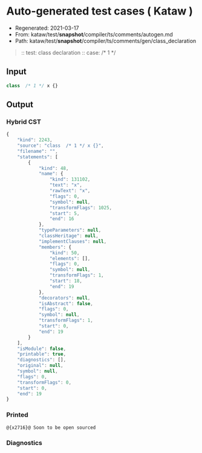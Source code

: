 # Auto-generated test cases ( Kataw )
- Regenerated: 2021-03-17
- From: kataw/test/__snapshot__/compiler/ts/comments/autogen.md
- Path: kataw/test/__snapshot__/compiler/ts/comments/gen/class_declaration
> :: test: class declaration
> :: case:  /* 1 */
## Input

`````js
class  /* 1 */ x {}
`````

## Output

### Hybrid CST

```javascript
{
    "kind": 2243,
    "source": "class  /* 1 */ x {}",
    "filename": "",
    "statements": [
        {
            "kind": 48,
            "name": {
                "kind": 131102,
                "text": "x",
                "rawText": "x",
                "flags": 0,
                "symbol": null,
                "transformFlags": 1025,
                "start": 5,
                "end": 16
            },
            "typeParameters": null,
            "classHeritage": null,
            "implementClauses": null,
            "members": {
                "kind": 50,
                "elements": [],
                "flags": 0,
                "symbol": null,
                "transformFlags": 1,
                "start": 18,
                "end": 19
            },
            "decorators": null,
            "isAbstract": false,
            "flags": 0,
            "symbol": null,
            "transformFlags": 1,
            "start": 0,
            "end": 19
        }
    ],
    "isModule": false,
    "printable": true,
    "diagnostics": [],
    "original": null,
    "symbol": null,
    "flags": 0,
    "transformFlags": 0,
    "start": 0,
    "end": 19
}
```

### Printed

```javascript
@{x2716}@ Soon to be open sourced
```

### Diagnostics

```javascript

```

